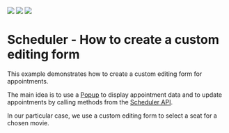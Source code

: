 <!-- default badges list -->
![](https://img.shields.io/endpoint?url=https://codecentral.devexpress.com/api/v1/VersionRange/331598295/20.1.8%2B)
[![](https://img.shields.io/badge/Open_in_DevExpress_Support_Center-FF7200?style=flat-square&logo=DevExpress&logoColor=white)](https://supportcenter.devexpress.com/ticket/details/T966774)
[![](https://img.shields.io/badge/📖_How_to_use_DevExpress_Examples-e9f6fc?style=flat-square)](https://docs.devexpress.com/GeneralInformation/403183)
<!-- default badges end -->
# Scheduler - How to create a custom editing form

This example demonstrates how to create a custom editing form for appointments.

The main idea is to use a [Popup](https://js.devexpress.com/Documentation/ApiReference/UI_Widgets/dxPopup/) to display appointment data and to update appointments by calling methods from the [Scheduler API](https://js.devexpress.com/Documentation/Guide/Widgets/Scheduler/Appointments/Update_Appointments/#API).

In our particular case, we use a custom editing form to select a seat for a chosen movie.
